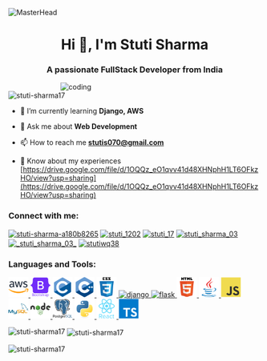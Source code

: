 ![MasterHead](https://camo.githubusercontent.com/9bf774bb4c2bcec49c11340d1d2ddd4401b685bafa45e5404237c89fd36a4c12/68747470733a2f2f7777772e63617265657267756964652e636f6d2f6361726565722f77702d636f6e74656e742f75706c6f6164732f323032302f30332f67697068792d372e676966)
<h1 align="center">Hi 👋, I'm Stuti Sharma</h1>
<h3 align="center">A passionate FullStack Developer from India</h3>
<img align="right" alt="coding" width="400" src="https://camo.githubusercontent.com/a64406d40f127132bd016fdefa29c0fc8af84704c9d18e0a326918804bb68c59/68747470733a2f2f692e70696e696d672e636f6d2f6f726967696e616c732f31312f39362f38392f31313936383964326638616535303035333530316166623431393065323366362e676966">

  <p align="left"> <img src="https://komarev.com/ghpvc/?username=stuti-sharma17&label=Profile%20views&color=0e75b6&style=flat" alt="stuti-sharma17" /> </p>

- 🌱 I’m currently learning **Django, AWS**

- 💬 Ask me about **Web Development**

- 📫 How to reach me **stutis070@gmail.com**

- 📄 Know about my experiences [https://drive.google.com/file/d/1OQQz_eO1qvv41d48XHNphH1LT6OFkzHO/view?usp=sharing](https://drive.google.com/file/d/1OQQz_eO1qvv41d48XHNphH1LT6OFkzHO/view?usp=sharing)

<h3 align="left">Connect with me:</h3>
<p align="left">
<a href="https://linkedin.com/in/stuti-sharma-a180b8265" target="blank"><img align="center" src="https://raw.githubusercontent.com/rahuldkjain/github-profile-readme-generator/master/src/images/icons/Social/linked-in-alt.svg" alt="stuti-sharma-a180b8265" height="30" width="40" /></a>
<a href="https://www.codechef.com/users/stuti_1202" target="blank"><img align="center" src="https://cdn.jsdelivr.net/npm/simple-icons@3.1.0/icons/codechef.svg" alt="stuti_1202" height="30" width="40" /></a>
<a href="https://www.hackerrank.com/stuti_17" target="blank"><img align="center" src="https://raw.githubusercontent.com/rahuldkjain/github-profile-readme-generator/master/src/images/icons/Social/hackerrank.svg" alt="stuti_17" height="30" width="40" /></a>
<a href="https://codeforces.com/profile/stuti_sharma_03" target="blank"><img align="center" src="https://raw.githubusercontent.com/rahuldkjain/github-profile-readme-generator/master/src/images/icons/Social/codeforces.svg" alt="stuti_sharma_03" height="30" width="40" /></a>
<a href="https://www.leetcode.com/_stuti_sharma_03_" target="blank"><img align="center" src="https://raw.githubusercontent.com/rahuldkjain/github-profile-readme-generator/master/src/images/icons/Social/leet-code.svg" alt="_stuti_sharma_03_" height="30" width="40" /></a>
<a href="https://auth.geeksforgeeks.org/user/stutiwq38" target="blank"><img align="center" src="https://raw.githubusercontent.com/rahuldkjain/github-profile-readme-generator/master/src/images/icons/Social/geeks-for-geeks.svg" alt="stutiwq38" height="30" width="40" /></a>
</p>

<h3 align="left">Languages and Tools:</h3>
<p align="left"> <a href="https://aws.amazon.com" target="_blank" rel="noreferrer"> <img src="https://raw.githubusercontent.com/devicons/devicon/master/icons/amazonwebservices/amazonwebservices-original-wordmark.svg" alt="aws" width="40" height="40"/> </a> <a href="https://getbootstrap.com" target="_blank" rel="noreferrer"> <img src="https://raw.githubusercontent.com/devicons/devicon/master/icons/bootstrap/bootstrap-plain-wordmark.svg" alt="bootstrap" width="40" height="40"/> </a> <a href="https://www.cprogramming.com/" target="_blank" rel="noreferrer"> <img src="https://raw.githubusercontent.com/devicons/devicon/master/icons/c/c-original.svg" alt="c" width="40" height="40"/> </a> <a href="https://www.w3schools.com/cpp/" target="_blank" rel="noreferrer"> <img src="https://raw.githubusercontent.com/devicons/devicon/master/icons/cplusplus/cplusplus-original.svg" alt="cplusplus" width="40" height="40"/> </a> <a href="https://www.w3schools.com/css/" target="_blank" rel="noreferrer"> <img src="https://raw.githubusercontent.com/devicons/devicon/master/icons/css3/css3-original-wordmark.svg" alt="css3" width="40" height="40"/> </a> <a href="https://www.djangoproject.com/" target="_blank" rel="noreferrer"> <img src="https://cdn.worldvectorlogo.com/logos/django.svg" alt="django" width="40" height="40"/> </a> <a href="https://flask.palletsprojects.com/" target="_blank" rel="noreferrer"> <img src="https://www.vectorlogo.zone/logos/pocoo_flask/pocoo_flask-icon.svg" alt="flask" width="40" height="40"/> </a> <a href="https://www.w3.org/html/" target="_blank" rel="noreferrer"> <img src="https://raw.githubusercontent.com/devicons/devicon/master/icons/html5/html5-original-wordmark.svg" alt="html5" width="40" height="40"/> </a> <a href="https://www.java.com" target="_blank" rel="noreferrer"> <img src="https://raw.githubusercontent.com/devicons/devicon/master/icons/java/java-original.svg" alt="java" width="40" height="40"/> </a> <a href="https://developer.mozilla.org/en-US/docs/Web/JavaScript" target="_blank" rel="noreferrer"> <img src="https://raw.githubusercontent.com/devicons/devicon/master/icons/javascript/javascript-original.svg" alt="javascript" width="40" height="40"/> </a> <a href="https://www.mysql.com/" target="_blank" rel="noreferrer"> <img src="https://raw.githubusercontent.com/devicons/devicon/master/icons/mysql/mysql-original-wordmark.svg" alt="mysql" width="40" height="40"/> </a> <a href="https://nodejs.org" target="_blank" rel="noreferrer"> <img src="https://raw.githubusercontent.com/devicons/devicon/master/icons/nodejs/nodejs-original-wordmark.svg" alt="nodejs" width="40" height="40"/> </a> <a href="https://www.postgresql.org" target="_blank" rel="noreferrer"> <img src="https://raw.githubusercontent.com/devicons/devicon/master/icons/postgresql/postgresql-original-wordmark.svg" alt="postgresql" width="40" height="40"/> </a> <a href="https://www.python.org" target="_blank" rel="noreferrer"> <img src="https://raw.githubusercontent.com/devicons/devicon/master/icons/python/python-original.svg" alt="python" width="40" height="40"/> </a> <a href="https://reactjs.org/" target="_blank" rel="noreferrer"> <img src="https://raw.githubusercontent.com/devicons/devicon/master/icons/react/react-original-wordmark.svg" alt="react" width="40" height="40"/> </a> <a href="https://sass-lang.com" target="_blank" rel="noreferrer"> <img src="https://raw.githubusercontent.com/devicons/devicon/master/icons/typescript/typescript-original.svg" alt="typescript" width="40" height="40"/> </a> </p>

<p><img align="left" src="https://github-readme-stats.vercel.app/api/top-langs?username=stuti-sharma17&show_icons=true&locale=en&layout=compact" alt="stuti-sharma17" /></p>

<p>&nbsp;<img align="center" src="https://github-readme-stats.vercel.app/api?username=stuti-sharma17&show_icons=true&locale=en" alt="stuti-sharma17" /></p>

<p><img align="center" src="https://github-readme-streak-stats.herokuapp.com/?user=stuti-sharma17&" alt="stuti-sharma17" /></p>
